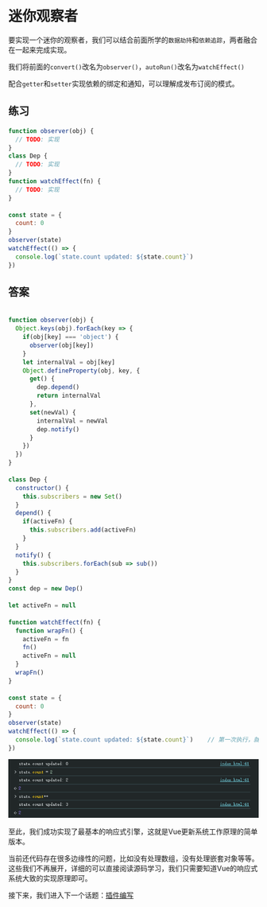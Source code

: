 # 迷你观察者

要实现一个迷你的观察者，我们可以结合前面所学的`数据劫持`和`依赖追踪`，两者融合在一起来完成实现。

我们将前面的`convert()`改名为`observer()`，`autoRun()`改名为`watchEffect()`

配合`getter`和`setter`实现依赖的绑定和通知，可以理解成发布订阅的模式。

## 练习
```js
function observer(obj) {
  // TODO: 实现
}
class Dep {
  // TODO: 实现
}
function watchEffect(fn) {
  // TODO: 实现
}

const state = {
  count: 0
}
observer(state)
watchEffect(() => {
  console.log(`state.count updated: ${state.count}`)
})

```

## 答案

```js

function observer(obj) {
  Object.keys(obj).forEach(key => {
    if(obj[key] === 'object') {
      observer(obj[key])
    }
    let internalVal = obj[key]
    Object.defineProperty(obj, key, {
      get() {
        dep.depend()
        return internalVal
      },
      set(newVal) {
        internalVal = newVal
        dep.notify()
      }
    })
  })
}

class Dep {
  constructor() {
    this.subscribers = new Set()
  }
  depend() {
    if(activeFn) {
      this.subscribers.add(activeFn)
    }
  }
  notify() {
    this.subscribers.forEach(sub => sub())
  }
}
const dep = new Dep()

let activeFn = null

function watchEffect(fn) {
  function wrapFn() {
    activeFn = fn
    fn()
    activeFn = null
  }
  wrapFn()
}

const state = {
  count: 0
}
observer(state)
watchEffect(() => {
  console.log(`state.count updated: ${state.count}`)	// 第一次执行，就在getter里面加入了依赖
})
```

<img src="./markdown_assets/image-20250614161156772.png" alt="image-20250614161156772" style="zoom:150%;" />


至此，我们成功实现了最基本的响应式引擎，这就是Vue更新系统工作原理的简单版本。

当前还代码存在很多边缘性的问题，比如没有处理数组，没有处理嵌套对象等等。这些我们不再展开，详细的可以直接阅读源码学习，我们只需要知道Vue的响应式系统大致的实现原理即可。

接下来，我们进入下一个话题：[插件编写](./4.插件编写.md)
















